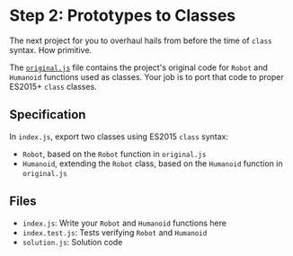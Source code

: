 # Step 2: Prototypes to Classes

The next project for you to overhaul hails from before the time of `class` syntax.
How primitive.

The [`original.js`](original.js) file contains the project's original code for `Robot` and `Humanoid` functions used as classes.
Your job is to port that code to proper ES2015+ `class` classes.

## Specification

In `index.js`, export two classes using ES2015 `class` syntax:

- `Robot`, based on the `Robot` function in `original.js`
- `Humanoid`, extending the `Robot` class, based on the `Humanoid` function in `original.js`

## Files

- `index.js`: Write your `Robot` and `Humanoid` functions here
- `index.test.js`: Tests verifying `Robot` and `Humanoid`
- `solution.js`: Solution code

